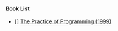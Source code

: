 #### Book List
- [] [The Practice of Programming (1999)](https://www.amazon.com/Practice-Programming-Addison-Wesley-Professional-Computing/dp/020161586X)
